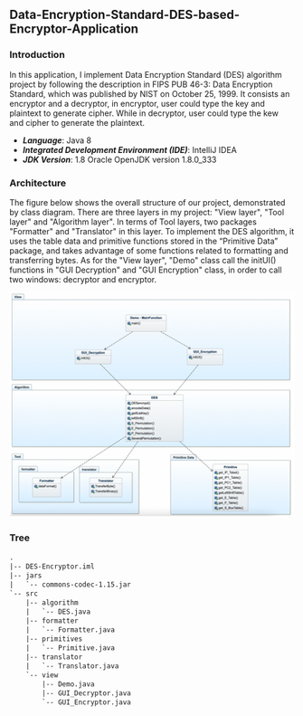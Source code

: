 ## Data-Encryption-Standard-DES-based-Encryptor-Application

### Introduction
In this application, I implement Data Encryption Standard (DES) algorithm project by following the description in FIPS PUB 46-3: Data Encryption Standard, which was published by NIST on October 25, 1999. It consists an encryptor and a decryptor, in encryptor, user could type the key and plaintext to generate cipher. While in decryptor, user could type the kew and cipher to generate the plaintext.

* ***Language***: Java 8
* ***Integrated Development Environment (IDE)***: IntelliJ IDEA
* ***JDK Version***: 1.8 Oracle OpenJDK version 1.8.0_333

### Architecture
The figure below shows the overall structure of our project, demonstrated by class diagram. There are three layers in my project: "View layer", "Tool layer" and "Algorithm layer". In terms of Tool layers, two packages "Formatter" and "Translator" in this layer. To implement the DES algorithm, it uses the table data and primitive functions stored in the “Primitive Data” package, and takes advantage of some functions related to formatting and transferring bytes. As for the "View layer", "Demo" class call the initUI() functions in "GUI Decryption" and "GUI Encryption" class, in order to call two windows: decryptor and encryptor.
<div align=center><img src="https://github.com/WangHewei16/Data-Encryption-Standard-DES-based-Encryptor-Application/blob/main/Figures/achitectures.png?raw=true" width="520"/></div>

### Tree
```
.
|-- DES-Encryptor.iml
|-- jars
|   `-- commons-codec-1.15.jar
`-- src
    |-- algorithm
    |   `-- DES.java
    |-- formatter
    |   `-- Formatter.java
    |-- primitives
    |   `-- Primitive.java
    |-- translator
    |   `-- Translator.java
    `-- view
        |-- Demo.java
        |-- GUI_Decryptor.java
        `-- GUI_Encryptor.java
```
